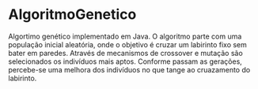 # AlgoritmoGenetico
Algortimo genético implementado em Java. O algoritmo parte com uma população inicial aleatória, onde o objetivo é cruzar um labirinto fixo sem bater em paredes. Através de mecanismos de crossover e mutação são selecionados os indivíduos mais aptos. Conforme passam as gerações, percebe-se uma melhora dos indivíduos no que tange ao cruazamento do labirinto.
